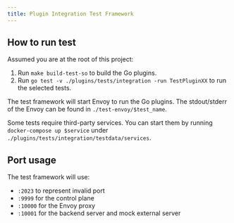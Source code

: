 ```yaml
---
title: Plugin Integration Test Framework
---
```


## How to run test

Assumed you are at the root of this project:

1. Run `make build-test-so` to build the Go plugins.
2. Run `go test -v ./plugins/tests/integration -run TestPluginXX` to run the selected tests.

The test framework will start Envoy to run the Go plugins. The stdout/stderr of the Envoy can be found in `./test-envoy/$test_name`.

Some tests require third-party services. You can start them by running `docker-compose up $service` under `./plugins/tests/integration/testdata/services`.

## Port usage

The test framework will use:

* `:2023` to represent invalid port
* `:9999` for the control plane
* `:10000` for the Envoy proxy
* `:10001` for the backend server and mock external server

